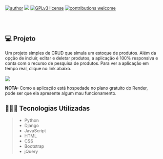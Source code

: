[![author](https://img.shields.io/badge/author-andregustavo-red.svg)](https://www.linkedin.com/in/andr%C3%A9-gustavo-lopes-984bb119a/) [![](https://img.shields.io/badge/python-3.7+-blue.svg)](https://www.python.org/downloads/release/python-365/) [![GPLv3 license](https://img.shields.io/badge/License-GPLv3-blue.svg)](http://perso.crans.org/besson/LICENSE.html) [![contributions welcome](https://img.shields.io/badge/contributions-welcome-brightgreen.svg?style=flat)](https://github.com/andregustavo04) 

  <br><br>
  
  ## 💻 Projeto
  Um projeto simples de CRUD que simula um estoque de produtos. Além da opção de incluir, editar e deletar produtos, a aplicação é 100% responsiva e conta com o recurso de pesquisa de produtos. Para ver a aplicação em tempo real, clique no link abaixo.<br><br>
  <a href = "https://agsl-sistema-de-estoque.onrender.com/" target="_blank"><img src="https://img.shields.io/badge/DJANGO-Sistema de Estoque-lightblue"></a>

  
  **NOTA:** Como a aplicação está hospedade no plano gratuito do Render, pode ser que ela apresente algum mau funcionamento. 
  
  ## 👨🏼‍💻 Tecnologias Utilizadas
  > - Python
  > - Django
  > - JavaScript
  > - HTML
  > - CSS
  > - Bootstrap
  > - jQuery

